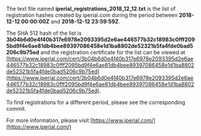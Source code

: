 The text file named **iperial_registrations_2018_12_12.txt** is the list of registration hashes created by iperial.com during the period between **2018-12-12 00:00:00Z** and **2018-12-12 23:59:59Z**.

The SHA 512 hash of the list is **3b04b6d0e4f40b317e6978e2093395d2e6ae446577b32c18983c0fff2095bd9f4e6ae81db4bee89397086458e1d1ba8802de52321b5fa4fde0bad5206c9b75ed** and the registration certificate for the list can be viewed at [https://www.iperial.com/cert/3b04b6d0e4f40b317e6978e2093395d2e6ae446577b32c18983c0fff2095bd9f4e6ae81db4bee89397086458e1d1ba8802de52321b5fa4fde0bad5206c9b75ed](https://www.iperial.com/cert/3b04b6d0e4f40b317e6978e2093395d2e6ae446577b32c18983c0fff2095bd9f4e6ae81db4bee89397086458e1d1ba8802de52321b5fa4fde0bad5206c9b75ed).

To find registrations for a different period, please see the corresponding commit.

For more information, please visit [https://www.iperial.com/](https://www.iperial.com/)
